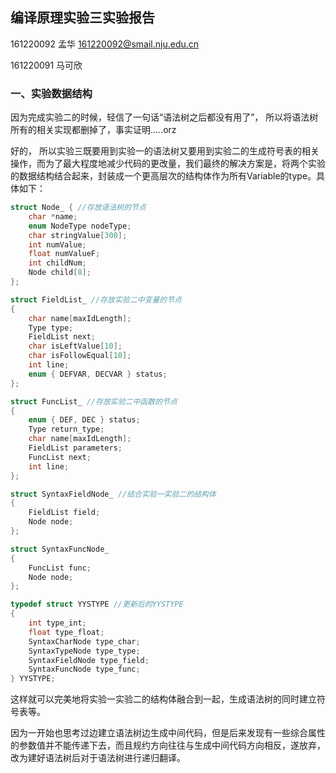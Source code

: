 ## 编译原理实验三实验报告

161220092 孟华 161220092@smail.nju.edu.cn

161220091 马可欣 

### 一、实验数据结构

因为完成实验二的时候，轻信了一句话“语法树之后都没有用了”， 所以将语法树所有的相关实现都删掉了，事实证明.....orz

好的， 所以实验三既要用到实验一的语法树又要用到实验二的生成符号表的相关操作，而为了最大程度地减少代码的更改量，我们最终的解决方案是，将两个实验的数据结构结合起来，封装成一个更高层次的结构体作为所有Variable的type。具体如下：

```c
struct Node_ { //存放语法树的节点
	char *name;
	enum NodeType nodeType;
	char stringValue[300];
	int numValue;
	float numValueF;
	int childNum;
	Node child[8];
};
```

```c
struct FieldList_ //存放实验二中变量的节点
{
	char name[maxIdLength];
	Type type;
	FieldList next;
	char isLeftValue[10];
	char isFollowEqual[10];
	int line;
	enum { DEFVAR, DECVAR } status;
};

struct FuncList_ //存放实验二中函数的节点
{
	enum { DEF, DEC } status;
	Type return_type;
	char name[maxIdLength];
	FieldList parameters;
	FuncList next;
	int line;
};
```

```c
struct SyntaxFieldNode_ //结合实验一实验二的结构体
{
	FieldList field;
	Node node;
};

struct SyntaxFuncNode_
{
	FuncList func;
	Node node;
};
```

```c
typedef struct YYSTYPE //更新后的YYSTYPE
{
	int type_int;
	float type_float;
	SyntaxCharNode type_char;
	SyntaxTypeNode type_type;
	SyntaxFieldNode type_field;
	SyntaxFuncNode type_func;
} YYSTYPE;
```

这样就可以完美地将实验一实验二的结构体融合到一起，生成语法树的同时建立符号表等。

因为一开始也思考过边建立语法树边生成中间代码，但是后来发现有一些综合属性的参数值并不能传递下去，而且规约方向往往与生成中间代码方向相反，遂放弃， 改为建好语法树后对于语法树进行递归翻译。